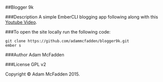 ##Blogger 9k

###Description
A simple EmberCLI blogging app following along with this <a href="https://www.youtube.com/watch?v=vLXGKNA4P_g" target="#">Youtube Video</a>.

###To open the site locally run the following code:

```
git clone https://github.com/adammcfadden/blogger9k.git
ember s
```

###Author
Adam McFadden

###License
GPL v2

Copyright &copy; Adam McFadden 2015.
